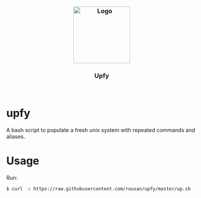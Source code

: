 <h3 align="center">
  <br>
	<br>
  <a href="https://github.com/rousan/upfy">
    <img src="https://raw.githubusercontent.com/rousan/upfy/master/rocket.png" alt="Logo" title="Upfy" height="150">
  </a>
</h1>
<h3 align="center">
Upfy
</h3>
<br>

# upfy

A bash script to populate a fresh unix system with repeated commands and aliases.

# Usage

Run:

```bash
$ curl -s https://raw.githubusercontent.com/rousan/upfy/master/up.sh  | bash
```
